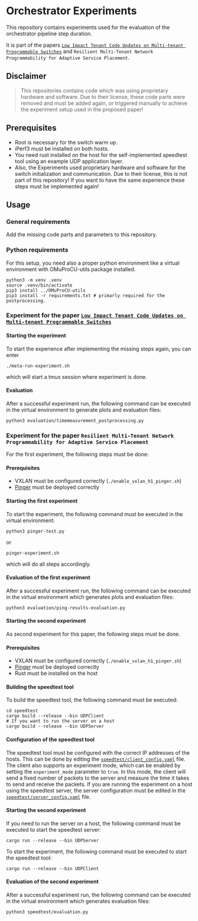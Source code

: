 # Orchestrator Experiments


This repository contains experiments used for the evaluation of the orchestrator pipeline step duration.

It is part of the papers [```Low Impact Tenant Code Updates on Multi-tenant Programmable Switches```]() and ```Resilient Multi-Tenant Network Programmability for Adaptive Service Placement```.

## Disclaimer

> This repositories contains code which was using proprietary hardware and software. 
> Due to their license, these code parts were removed and must be added again, or triggered manually to achieve the experiment setup used in the proposed paper!


## Prerequisites

- Root is necessary for the switch warm up.
- iPerf3 must be installed on both hosts.
- You need rust installed on the host for the self-implemented speedtest tool using an example UDP application layer.
- Also, the Experiments used proprietary hardware and software for the switch initialization and communication. Due to their license, this is not part of this repository! If you want to have the same experience these steps must be implemented again!

## Usage

### General requirements

Add the missing code parts and parameters to this repository. 

### Python requirements

For this setup, you need also a proper python environment like a virtual environment with OMuProCU-utils package installed. 

```
python3 -m venv .venv
source .venv/bin/activate
pip3 install ../OMuProCU-utils
pip3 install -r requirements.txt # primarly required for the postprocessing.
```

### Experiment for the paper [`Low Impact Tenant Code Updates on Multi-tenant Programmable Switches`](https://ieeexplore.ieee.org/abstract/document/10327866)

#### Starting the experiment

To start the experience after implementing the missing steps again, you can enter

```
./meta-run-experiment.sh
```
which will start a tmux session where experiment is done.

#### Evaluation

After a successful experiment run, the following command can be executed in the virtual environment to generate plots and evaluation files:

```
python3 evaluation/timemeasurement_postprocessing.py
```

### Experiment for the paper `Resilient Multi-Tenant Network Programmability for Adaptive Service Placement`

For the first experiment, the following steps must be done:

#### Prerequisites

- VXLAN must be configured correctly (```./enable_vxlan_h1_pinger.sh```)
- [Pinger](https://github.com/tiritor/MD-OMuProCU/blob/main/mdtdc-files/MD-TDC-Ping.yaml) must be deployed correctly

#### Starting the first experiment

To start the experiment, the following command must be executed in the virtual environment:

```
python3 pinger-test.py
```

or 

```
pinger-experiment.sh
```


which will do all steps accordingly. 

#### Evaluation of the first experiment

After a successful experiment run, the following command can be executed in the virtual environment which generates plots and evaluation files:

```
python3 evaluation/ping-results-evaluation.py
```

#### Starting the second experiment

As second experiment for this paper, the following steps must be done.

#### Prerequisites

- VXLAN must be configured correctly (```./enable_vxlan_h1_pinger.sh```)
- [Pinger](https://github.com/tiritor/MD-OMuProCU/blob/main/mdtdc-files/MD-TDC-Ping.yaml) must be deployed correctly
- Rust must be installed on the host

#### Building the speedtest tool

To build the speedtest tool, the following command must be executed:

```
cd speedtest
cargo build --release --bin UDPClient
# If you want to run the server on a host 
cargo build --release --bin UDPServer
```

#### Configuration of the speedtest tool

The speedtest tool must be configured with the correct IP addresses of the hosts. This can be done by editing the [`speedtest/client_config.yaml`](speedtest/client_config.yaml) file.
The client also supports an experiment mode, which can be enabled by setting the `experiment_mode` parameter to `true`. In this mode, the client will send a fixed number of packets to the server and measure the time it takes to send and receive the packets.
If you are running the experiment on a host using the speedtest server, the server configuration must be edited in the [`speedtest/server_config.yaml`](speedtest/server_config.yaml) file.

#### Starting the second experiment

If you need to run the server on a host, the following command must be executed to start the speedtest server:

```
cargo run --release --bin UDPServer
```

To start the experiment, the following command must be executed to start the speedtest tool:

```
cargo run --release --bin UDPClient
```

#### Evaluation of the second experiment

After a successful experiment run, the following command can be executed in the virtual environment which generates evaluation files:

```
python3 speedtest/evaluation.py
```

